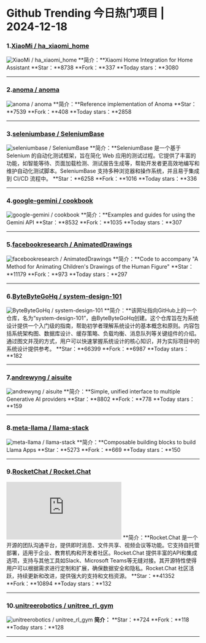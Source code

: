 # Github Trending 今日热门项目 | 2024-12-18
### 1.[XiaoMi / ha_xiaomi_home](https://github.com/XiaoMi/ha_xiaomi_home)

![XiaoMi / ha_xiaomi_home](https://opengraph.githubassets.com/f3008a1beeeb3333d09bc769823ca8724e6437cebce603103fc0685fa398e9ed/XiaoMi/ha_xiaomi_home)
**简介：**Xiaomi Home Integration for Home Assistant
**Star：**8738
**Fork：**337
**Today stars：**3080

---

### 2.[anoma / anoma](https://github.com/anoma/anoma)

![anoma / anoma](https://repository-images.githubusercontent.com/335243209/9cd8f7f1-c77d-46bb-9acc-24b1c208fed6)
**简介：**Reference implementation of Anoma
**Star：**7539
**Fork：**408
**Today stars：**2858

---

### 3.[seleniumbase / SeleniumBase](https://github.com/seleniumbase/SeleniumBase)

![seleniumbase / SeleniumBase](https://repository-images.githubusercontent.com/17420614/88f045f8-d20b-4d5e-9e71-fa03242f5654)
**简介：**SeleniumBase 是一个基于 Selenium 的自动化测试框架，旨在简化 Web 应用的测试过程。它提供了丰富的功能，如智能等待、页面加载检测、测试报告生成等，帮助开发者更高效地编写和维护自动化测试脚本。SeleniumBase 支持多种浏览器和操作系统，并且易于集成到 CI/CD 流程中。
**Star：**6258
**Fork：**1016
**Today stars：**336

---

### 4.[google-gemini / cookbook](https://github.com/google-gemini/cookbook)

![google-gemini / cookbook](https://repository-images.githubusercontent.com/771670025/b04edf68-7ee0-413a-9d91-3598083721dc)
**简介：**Examples and guides for using the Gemini API
**Star：**8532
**Fork：**1035
**Today stars：**307

---

### 5.[facebookresearch / AnimatedDrawings](https://github.com/facebookresearch/AnimatedDrawings)

![facebookresearch / AnimatedDrawings](https://opengraph.githubassets.com/630cf8fc1a83f2b760a23b2c1cf092e6a5199506811767984d885a94d6ecc7ef/facebookresearch/AnimatedDrawings)
**简介：**Code to accompany "A Method for Animating Children's Drawings of the Human Figure"
**Star：**11179
**Fork：**973
**Today stars：**297

---

### 6.[ByteByteGoHq / system-design-101](https://github.com/ByteByteGoHq/system-design-101)

![ByteByteGoHq / system-design-101](https://opengraph.githubassets.com/2cfe4f345d07e97549f916ab06c841d6e474eb14315b8aef67c990dca1246e10/ByteByteGoHq/system-design-101)
**简介：**该网址指向GitHub上的一个仓库，名为“system-design-101”，由ByteByteGoHq创建。这个仓库旨在为系统设计提供一个入门级的指南，帮助初学者理解系统设计的基本概念和原则。内容包括系统架构图、数据库设计、缓存策略、负载均衡、消息队列等关键组件的介绍。通过图文并茂的方式，用户可以快速掌握系统设计的核心知识，并为实际项目中的系统设计提供参考。
**Star：**66399
**Fork：**6987
**Today stars：**182

---

### 7.[andrewyng / aisuite](https://github.com/andrewyng/aisuite)

![andrewyng / aisuite](https://opengraph.githubassets.com/49709e97a3d205fd91ca510ba12ab32dbd9986596c152d7622e5045ab3240b81/andrewyng/aisuite)
**简介：**Simple, unified interface to multiple Generative AI providers
**Star：**8802
**Fork：**778
**Today stars：**159

---

### 8.[meta-llama / llama-stack](https://github.com/meta-llama/llama-stack)

![meta-llama / llama-stack](https://opengraph.githubassets.com/6ba9a24c89148c87186b2dca7b6d02d9b1fe1499272e4ea3da182e13a4f3d95a/meta-llama/llama-stack)
**简介：**Composable building blocks to build Llama Apps
**Star：**5273
**Fork：**669
**Today stars：**150

---

### 9.[RocketChat / Rocket.Chat](https://github.com/RocketChat/Rocket.Chat)

![RocketChat / Rocket.Chat](https://opengraph.githubassets.com/1bfb020064a7ef125a24fb8a7c0dfed2e976244b92d769eae0480a6f34f589e6/RocketChat/Rocket.Chat)
**简介：**Rocket.Chat 是一个开源的团队沟通平台，提供即时消息、文件共享、视频会议等功能。它支持自托管部署，适用于企业、教育机构和开发者社区。Rocket.Chat 提供丰富的API和集成选项，支持与其他工具如Slack、Microsoft Teams等无缝对接。其开源特性使得用户可以根据需求进行定制和扩展，确保数据安全和隐私。Rocket.Chat 社区活跃，持续更新和改进，提供强大的支持和文档资源。
**Star：**41352
**Fork：**10894
**Today stars：**132

---

### 10.[unitreerobotics / unitree_rl_gym](https://github.com/unitreerobotics/unitree_rl_gym)

![unitreerobotics / unitree_rl_gym](https://opengraph.githubassets.com/aa84ed69d6d6d3c578f1cd45f03850b7b8261b230394ae58ab58873f7e85d4ac/unitreerobotics/unitree_rl_gym)
**简介：**
**Star：**724
**Fork：**118
**Today stars：**128

---

